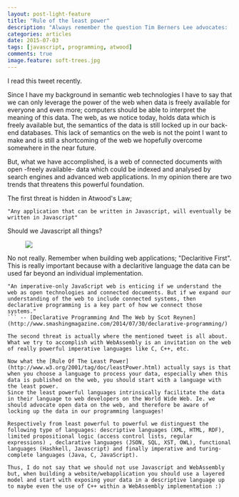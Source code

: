 ```yaml
---
layout: post-light-feature
title: "Rule of the least power"
description: "Always remember the question Tim Berners Lee advocates: [How many stars is your data?](http://www.w3.org/DesignIssues/LinkedData.html) "
categories: articles
date: 2015-07-03
tags: [javascript, programming, atwood]
comments: true
image.feature: soft-trees.jpg
---
```



I read this tweet recently. 

Since I have my background in semantic web technologies I have to say that we can only leverage the power of the web when data is freely available for everyone and even more; computers should be able to interpret the meaning of this data. The web, as we notice today, holds data which is freely available but, the semantics of the data is still locked up in our back-end databases. This lack of semantics on the web is not the point I want to make and is still a shortcoming of the web we hopefully overcome somewhere in the near future.

But, what we have accomplished, is a web of connected documents with open -freely available- data which could be indexed and analysed by search engines and advanced web applications. In my opinion there are two trends that threatens this powerful foundation.

The first threat is hidden in Atwood's Law;

```
"Any application that can be written in Javascript, will eventually be written in Javascript"
```

Should we Javascript all things?

<figure>
	<img src="http://www.quickmeme.com/img/8d/8d30a19413145512ad5a05c46ec0da545df5ed79e113fcf076dc03c7514eb631.jpg">
</figure>

No not really. Remember when building web applications; "Declaritive First". This is really important because with a declaritive language the data can be used far beyond an individual implementation.

```
"An imperative-only JavaScript web is enticing if we understand the web as open technologies and connected documents. But if we expand our understanding of the web to include connected systems, then declarative programming is a key part of how we connect those systems."
``` -- [Declarative Programming And The Web by Scot Reynen](http://www.smashingmagazine.com/2014/07/30/declarative-programming/)

The second threat is actually where the mentioned tweet is all about. What we try to accomplish with WebAssembly is an invitation on the web of really powerful imperative languages like C, C++, etc.

Now what the [Rule Of The Least Power](http://www.w3.org/2001/tag/doc/leastPower.html) actually says is that when you choose a language to process your data, especially when this data is published on the web, you should start with a language with the least power.
Since the least powerful languages intrinsically facilitate the data in their language to web developers on the World Wide Web. Ie. we should advocate open data on the web, and therefore be aware of locking up the data in our programming languages!

Respectively from least powerful to powerful we distinguest the following type of languages: descriptive languages (XML, HTML, RDF), limited propositional logic (access control lists, regular expressions) , declarative languages (JSON, SQL, XST, OWL), functional languages (Hashkell, Javascript) and finally imperative and turing-complete languages (Java, C, JavaScript).

Thus, I do not say that we should not use Javascript and WebAssembly but, when building a website/webapplication you should use a layered model and start with exposing your data in a descriptive language up to maybe even the use of C++ within a WebAssembly implementation :)







